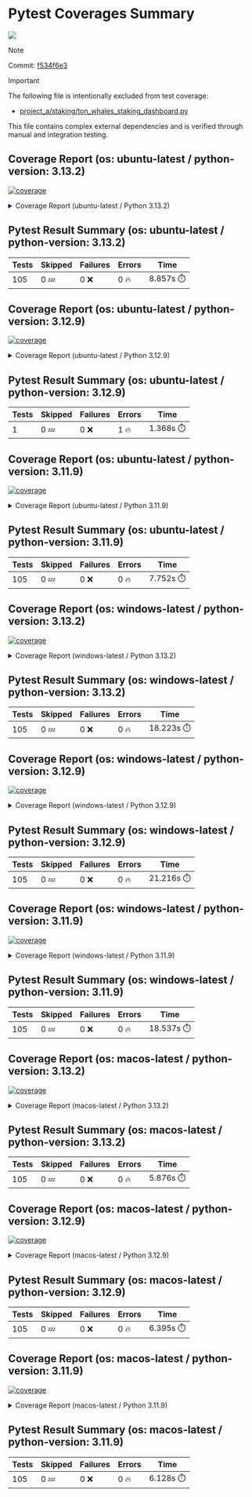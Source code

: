 # Pytest Coverages Summary
[![](https://github.com/7rikazhexde/python-project-sandbox/actions/workflows/test_multi_os.yml/badge.svg)](https://github.com/7rikazhexde/python-project-sandbox/actions/workflows/test_multi_os.yml)

> [!Note]
> 
> Commit: [f534f6e3](https://github.com/7rikazhexde/python-project-sandbox/tree/f534f6e3)

> [!Important]
> The following file is intentionally excluded from test coverage:
> - [project_a/staking/ton_whales_staking_dashboard.py](https://github.com/7rikazhexde/python-project-sandbox/blob/f534f6e3d80ffa424d0eb8d520f514eac9e2ecb3/project_a/staking/ton_whales_staking_dashboard.py)
> 
> This file contains complex external dependencies and is verified through manual and integration testing.
> 
## Coverage Report (os: ubuntu-latest / python-version: 3.13.2)
<a href="https://github.com/7rikazhexde/python-project-sandbox/blob/f534f6e3d80ffa424d0eb8d520f514eac9e2ecb3/README.md"><img alt="coverage" src="https://img.shields.io/badge/coverage-100%25-brightgreen.svg" /></a><details><summary>Coverage Report (ubuntu-latest / Python 3.13.2) </summary><table><tr><th>File</th><th>Stmts</th><th>Miss</th><th>Cover</th><th>Missing</th></tr><tbody><tr><td><a href="https://github.com/7rikazhexde/python-project-sandbox/blob/f534f6e3d80ffa424d0eb8d520f514eac9e2ecb3/project_a/__init__.py">\_\_init\_\_.py</a></td><td>0</td><td>0</td><td>100%</td><td>&nbsp;</td></tr><tr><td colspan="5"><b>account</b></td></tr><tr><td>&nbsp; &nbsp;<a href="https://github.com/7rikazhexde/python-project-sandbox/blob/f534f6e3d80ffa424d0eb8d520f514eac9e2ecb3/project_a/account/__init__.py">\_\_init\_\_.py</a></td><td>0</td><td>0</td><td>100%</td><td>&nbsp;</td></tr><tr><td>&nbsp; &nbsp;<a href="https://github.com/7rikazhexde/python-project-sandbox/blob/f534f6e3d80ffa424d0eb8d520f514eac9e2ecb3/project_a/account/get_latest_ton_amount_calculation.py">get_latest_ton_amount_calculation.py</a></td><td>71</td><td>0</td><td>100%</td><td>&nbsp;</td></tr><tr><td>&nbsp; &nbsp;<a href="https://github.com/7rikazhexde/python-project-sandbox/blob/f534f6e3d80ffa424d0eb8d520f514eac9e2ecb3/project_a/account/get_latest_ton_amount_calculation_async_aiohttp.py">get_latest_ton_amount_calculation_async_aiohttp.py</a></td><td>86</td><td>0</td><td>100%</td><td>&nbsp;</td></tr><tr><td>&nbsp; &nbsp;<a href="https://github.com/7rikazhexde/python-project-sandbox/blob/f534f6e3d80ffa424d0eb8d520f514eac9e2ecb3/project_a/account/get_latest_ton_amount_calculation_sync.py">get_latest_ton_amount_calculation_sync.py</a></td><td>87</td><td>0</td><td>100%</td><td>&nbsp;</td></tr><tr><td>&nbsp; &nbsp;<a href="https://github.com/7rikazhexde/python-project-sandbox/blob/f534f6e3d80ffa424d0eb8d520f514eac9e2ecb3/project_a/account/get_ton_txns_api.py">get_ton_txns_api.py</a></td><td>53</td><td>0</td><td>100%</td><td>&nbsp;</td></tr><tr><td colspan="5"><b>calculator</b></td></tr><tr><td>&nbsp; &nbsp;<a href="https://github.com/7rikazhexde/python-project-sandbox/blob/f534f6e3d80ffa424d0eb8d520f514eac9e2ecb3/project_a/calculator/__init__.py">\_\_init\_\_.py</a></td><td>0</td><td>0</td><td>100%</td><td>&nbsp;</td></tr><tr><td>&nbsp; &nbsp;<a href="https://github.com/7rikazhexde/python-project-sandbox/blob/f534f6e3d80ffa424d0eb8d520f514eac9e2ecb3/project_a/calculator/operations.py">operations.py</a></td><td>9</td><td>0</td><td>100%</td><td>&nbsp;</td></tr><tr><td colspan="5"><b>staking</b></td></tr><tr><td>&nbsp; &nbsp;<a href="https://github.com/7rikazhexde/python-project-sandbox/blob/f534f6e3d80ffa424d0eb8d520f514eac9e2ecb3/project_a/staking/__init__.py">\_\_init\_\_.py</a></td><td>0</td><td>0</td><td>100%</td><td>&nbsp;</td></tr><tr><td>&nbsp; &nbsp;<a href="https://github.com/7rikazhexde/python-project-sandbox/blob/f534f6e3d80ffa424d0eb8d520f514eac9e2ecb3/project_a/staking/create_ton_stkrwd_cryptact_custom.py">create_ton_stkrwd_cryptact_custom.py</a></td><td>44</td><td>0</td><td>100%</td><td>&nbsp;</td></tr><tr><td colspan="5"><b>utils</b></td></tr><tr><td>&nbsp; &nbsp;<a href="https://github.com/7rikazhexde/python-project-sandbox/blob/f534f6e3d80ffa424d0eb8d520f514eac9e2ecb3/project_a/utils/__init__.py">\_\_init\_\_.py</a></td><td>0</td><td>0</td><td>100%</td><td>&nbsp;</td></tr><tr><td>&nbsp; &nbsp;<a href="https://github.com/7rikazhexde/python-project-sandbox/blob/f534f6e3d80ffa424d0eb8d520f514eac9e2ecb3/project_a/utils/config_loader.py">config_loader.py</a></td><td>20</td><td>0</td><td>100%</td><td>&nbsp;</td></tr><tr><td>&nbsp; &nbsp;<a href="https://github.com/7rikazhexde/python-project-sandbox/blob/f534f6e3d80ffa424d0eb8d520f514eac9e2ecb3/project_a/utils/ton_address_conv.py">ton_address_conv.py</a></td><td>10</td><td>0</td><td>100%</td><td>&nbsp;</td></tr><tr><td><b>TOTAL</b></td><td><b>380</b></td><td><b>0</b></td><td><b>100%</b></td><td>&nbsp;</td></tr></tbody></table></details>

## Pytest Result Summary (os: ubuntu-latest / python-version: 3.13.2)
| Tests | Skipped | Failures | Errors | Time |
| ----- | ------- | -------- | -------- | ------------------ |
| 105 | 0 :zzz: | 0 :x: | 0 :fire: | 8.857s :stopwatch: |


## Coverage Report (os: ubuntu-latest / python-version: 3.12.9)
<a href="https://github.com/7rikazhexde/python-project-sandbox/blob/f534f6e3d80ffa424d0eb8d520f514eac9e2ecb3/README.md"><img alt="coverage" src="https://img.shields.io/badge/coverage-40%25-orange.svg" /></a><details><summary>Coverage Report (ubuntu-latest / Python 3.12.9) </summary><table><tr><th>File</th><th>Stmts</th><th>Miss</th><th>Cover</th><th>Missing</th></tr><tbody><tr><td><a href="https://github.com/7rikazhexde/python-project-sandbox/blob/f534f6e3d80ffa424d0eb8d520f514eac9e2ecb3/project_a/__init__.py">\_\_init\_\_.py</a></td><td>0</td><td>0</td><td>100%</td><td>&nbsp;</td></tr><tr><td colspan="5"><b>account</b></td></tr><tr><td>&nbsp; &nbsp;<a href="https://github.com/7rikazhexde/python-project-sandbox/blob/f534f6e3d80ffa424d0eb8d520f514eac9e2ecb3/project_a/account/__init__.py">\_\_init\_\_.py</a></td><td>0</td><td>0</td><td>100%</td><td>&nbsp;</td></tr><tr><td>&nbsp; &nbsp;<a href="https://github.com/7rikazhexde/python-project-sandbox/blob/f534f6e3d80ffa424d0eb8d520f514eac9e2ecb3/project_a/account/get_latest_ton_amount_calculation.py">get_latest_ton_amount_calculation.py</a></td><td>71</td><td>35</td><td>50%</td><td><a href="https://github.com/7rikazhexde/python-project-sandbox/blob/f534f6e3d80ffa424d0eb8d520f514eac9e2ecb3/project_a/account/get_latest_ton_amount_calculation.py#L28-L31">28&ndash;31</a>, <a href="https://github.com/7rikazhexde/python-project-sandbox/blob/f534f6e3d80ffa424d0eb8d520f514eac9e2ecb3/project_a/account/get_latest_ton_amount_calculation.py#L37-L38">37&ndash;38</a>, <a href="https://github.com/7rikazhexde/python-project-sandbox/blob/f534f6e3d80ffa424d0eb8d520f514eac9e2ecb3/project_a/account/get_latest_ton_amount_calculation.py#L41">41</a>, <a href="https://github.com/7rikazhexde/python-project-sandbox/blob/f534f6e3d80ffa424d0eb8d520f514eac9e2ecb3/project_a/account/get_latest_ton_amount_calculation.py#L54-L55">54&ndash;55</a>, <a href="https://github.com/7rikazhexde/python-project-sandbox/blob/f534f6e3d80ffa424d0eb8d520f514eac9e2ecb3/project_a/account/get_latest_ton_amount_calculation.py#L64">64</a>, <a href="https://github.com/7rikazhexde/python-project-sandbox/blob/f534f6e3d80ffa424d0eb8d520f514eac9e2ecb3/project_a/account/get_latest_ton_amount_calculation.py#L68">68</a>, <a href="https://github.com/7rikazhexde/python-project-sandbox/blob/f534f6e3d80ffa424d0eb8d520f514eac9e2ecb3/project_a/account/get_latest_ton_amount_calculation.py#L83-L85">83&ndash;85</a>, <a href="https://github.com/7rikazhexde/python-project-sandbox/blob/f534f6e3d80ffa424d0eb8d520f514eac9e2ecb3/project_a/account/get_latest_ton_amount_calculation.py#L88-L90">88&ndash;90</a>, <a href="https://github.com/7rikazhexde/python-project-sandbox/blob/f534f6e3d80ffa424d0eb8d520f514eac9e2ecb3/project_a/account/get_latest_ton_amount_calculation.py#L94-L96">94&ndash;96</a>, <a href="https://github.com/7rikazhexde/python-project-sandbox/blob/f534f6e3d80ffa424d0eb8d520f514eac9e2ecb3/project_a/account/get_latest_ton_amount_calculation.py#L102-L106">102&ndash;106</a>, <a href="https://github.com/7rikazhexde/python-project-sandbox/blob/f534f6e3d80ffa424d0eb8d520f514eac9e2ecb3/project_a/account/get_latest_ton_amount_calculation.py#L116">116</a>, <a href="https://github.com/7rikazhexde/python-project-sandbox/blob/f534f6e3d80ffa424d0eb8d520f514eac9e2ecb3/project_a/account/get_latest_ton_amount_calculation.py#L120-L123">120&ndash;123</a>, <a href="https://github.com/7rikazhexde/python-project-sandbox/blob/f534f6e3d80ffa424d0eb8d520f514eac9e2ecb3/project_a/account/get_latest_ton_amount_calculation.py#L132">132</a>, <a href="https://github.com/7rikazhexde/python-project-sandbox/blob/f534f6e3d80ffa424d0eb8d520f514eac9e2ecb3/project_a/account/get_latest_ton_amount_calculation.py#L136">136</a>, <a href="https://github.com/7rikazhexde/python-project-sandbox/blob/f534f6e3d80ffa424d0eb8d520f514eac9e2ecb3/project_a/account/get_latest_ton_amount_calculation.py#L139">139</a>, <a href="https://github.com/7rikazhexde/python-project-sandbox/blob/f534f6e3d80ffa424d0eb8d520f514eac9e2ecb3/project_a/account/get_latest_ton_amount_calculation.py#L145">145</a>, <a href="https://github.com/7rikazhexde/python-project-sandbox/blob/f534f6e3d80ffa424d0eb8d520f514eac9e2ecb3/project_a/account/get_latest_ton_amount_calculation.py#L148">148</a></td></tr><tr><td>&nbsp; &nbsp;<a href="https://github.com/7rikazhexde/python-project-sandbox/blob/f534f6e3d80ffa424d0eb8d520f514eac9e2ecb3/project_a/account/get_latest_ton_amount_calculation_async_aiohttp.py">get_latest_ton_amount_calculation_async_aiohttp.py</a></td><td>86</td><td>47</td><td>45%</td><td><a href="https://github.com/7rikazhexde/python-project-sandbox/blob/f534f6e3d80ffa424d0eb8d520f514eac9e2ecb3/project_a/account/get_latest_ton_amount_calculation_async_aiohttp.py#L38-L41">38&ndash;41</a>, <a href="https://github.com/7rikazhexde/python-project-sandbox/blob/f534f6e3d80ffa424d0eb8d520f514eac9e2ecb3/project_a/account/get_latest_ton_amount_calculation_async_aiohttp.py#L47-L48">47&ndash;48</a>, <a href="https://github.com/7rikazhexde/python-project-sandbox/blob/f534f6e3d80ffa424d0eb8d520f514eac9e2ecb3/project_a/account/get_latest_ton_amount_calculation_async_aiohttp.py#L51">51</a>, <a href="https://github.com/7rikazhexde/python-project-sandbox/blob/f534f6e3d80ffa424d0eb8d520f514eac9e2ecb3/project_a/account/get_latest_ton_amount_calculation_async_aiohttp.py#L64-L65">64&ndash;65</a>, <a href="https://github.com/7rikazhexde/python-project-sandbox/blob/f534f6e3d80ffa424d0eb8d520f514eac9e2ecb3/project_a/account/get_latest_ton_amount_calculation_async_aiohttp.py#L71-L76">71&ndash;76</a>, <a href="https://github.com/7rikazhexde/python-project-sandbox/blob/f534f6e3d80ffa424d0eb8d520f514eac9e2ecb3/project_a/account/get_latest_ton_amount_calculation_async_aiohttp.py#L85">85</a>, <a href="https://github.com/7rikazhexde/python-project-sandbox/blob/f534f6e3d80ffa424d0eb8d520f514eac9e2ecb3/project_a/account/get_latest_ton_amount_calculation_async_aiohttp.py#L89-L90">89&ndash;90</a>, <a href="https://github.com/7rikazhexde/python-project-sandbox/blob/f534f6e3d80ffa424d0eb8d520f514eac9e2ecb3/project_a/account/get_latest_ton_amount_calculation_async_aiohttp.py#L97">97</a>, <a href="https://github.com/7rikazhexde/python-project-sandbox/blob/f534f6e3d80ffa424d0eb8d520f514eac9e2ecb3/project_a/account/get_latest_ton_amount_calculation_async_aiohttp.py#L100">100</a>, <a href="https://github.com/7rikazhexde/python-project-sandbox/blob/f534f6e3d80ffa424d0eb8d520f514eac9e2ecb3/project_a/account/get_latest_ton_amount_calculation_async_aiohttp.py#L102-L103">102&ndash;103</a>, <a href="https://github.com/7rikazhexde/python-project-sandbox/blob/f534f6e3d80ffa424d0eb8d520f514eac9e2ecb3/project_a/account/get_latest_ton_amount_calculation_async_aiohttp.py#L105-L106">105&ndash;106</a>, <a href="https://github.com/7rikazhexde/python-project-sandbox/blob/f534f6e3d80ffa424d0eb8d520f514eac9e2ecb3/project_a/account/get_latest_ton_amount_calculation_async_aiohttp.py#L108">108</a>, <a href="https://github.com/7rikazhexde/python-project-sandbox/blob/f534f6e3d80ffa424d0eb8d520f514eac9e2ecb3/project_a/account/get_latest_ton_amount_calculation_async_aiohttp.py#L111">111</a>, <a href="https://github.com/7rikazhexde/python-project-sandbox/blob/f534f6e3d80ffa424d0eb8d520f514eac9e2ecb3/project_a/account/get_latest_ton_amount_calculation_async_aiohttp.py#L115">115</a>, <a href="https://github.com/7rikazhexde/python-project-sandbox/blob/f534f6e3d80ffa424d0eb8d520f514eac9e2ecb3/project_a/account/get_latest_ton_amount_calculation_async_aiohttp.py#L117-L118">117&ndash;118</a>, <a href="https://github.com/7rikazhexde/python-project-sandbox/blob/f534f6e3d80ffa424d0eb8d520f514eac9e2ecb3/project_a/account/get_latest_ton_amount_calculation_async_aiohttp.py#L121">121</a>, <a href="https://github.com/7rikazhexde/python-project-sandbox/blob/f534f6e3d80ffa424d0eb8d520f514eac9e2ecb3/project_a/account/get_latest_ton_amount_calculation_async_aiohttp.py#L127-L131">127&ndash;131</a>, <a href="https://github.com/7rikazhexde/python-project-sandbox/blob/f534f6e3d80ffa424d0eb8d520f514eac9e2ecb3/project_a/account/get_latest_ton_amount_calculation_async_aiohttp.py#L141">141</a>, <a href="https://github.com/7rikazhexde/python-project-sandbox/blob/f534f6e3d80ffa424d0eb8d520f514eac9e2ecb3/project_a/account/get_latest_ton_amount_calculation_async_aiohttp.py#L145-L148">145&ndash;148</a>, <a href="https://github.com/7rikazhexde/python-project-sandbox/blob/f534f6e3d80ffa424d0eb8d520f514eac9e2ecb3/project_a/account/get_latest_ton_amount_calculation_async_aiohttp.py#L157">157</a>, <a href="https://github.com/7rikazhexde/python-project-sandbox/blob/f534f6e3d80ffa424d0eb8d520f514eac9e2ecb3/project_a/account/get_latest_ton_amount_calculation_async_aiohttp.py#L163">163</a>, <a href="https://github.com/7rikazhexde/python-project-sandbox/blob/f534f6e3d80ffa424d0eb8d520f514eac9e2ecb3/project_a/account/get_latest_ton_amount_calculation_async_aiohttp.py#L166">166</a>, <a href="https://github.com/7rikazhexde/python-project-sandbox/blob/f534f6e3d80ffa424d0eb8d520f514eac9e2ecb3/project_a/account/get_latest_ton_amount_calculation_async_aiohttp.py#L172">172</a>, <a href="https://github.com/7rikazhexde/python-project-sandbox/blob/f534f6e3d80ffa424d0eb8d520f514eac9e2ecb3/project_a/account/get_latest_ton_amount_calculation_async_aiohttp.py#L175">175</a>, <a href="https://github.com/7rikazhexde/python-project-sandbox/blob/f534f6e3d80ffa424d0eb8d520f514eac9e2ecb3/project_a/account/get_latest_ton_amount_calculation_async_aiohttp.py#L181">181</a>, <a href="https://github.com/7rikazhexde/python-project-sandbox/blob/f534f6e3d80ffa424d0eb8d520f514eac9e2ecb3/project_a/account/get_latest_ton_amount_calculation_async_aiohttp.py#L187">187</a></td></tr><tr><td>&nbsp; &nbsp;<a href="https://github.com/7rikazhexde/python-project-sandbox/blob/f534f6e3d80ffa424d0eb8d520f514eac9e2ecb3/project_a/account/get_latest_ton_amount_calculation_sync.py">get_latest_ton_amount_calculation_sync.py</a></td><td>87</td><td>52</td><td>40%</td><td><a href="https://github.com/7rikazhexde/python-project-sandbox/blob/f534f6e3d80ffa424d0eb8d520f514eac9e2ecb3/project_a/account/get_latest_ton_amount_calculation_sync.py#L30-L33">30&ndash;33</a>, <a href="https://github.com/7rikazhexde/python-project-sandbox/blob/f534f6e3d80ffa424d0eb8d520f514eac9e2ecb3/project_a/account/get_latest_ton_amount_calculation_sync.py#L39-L40">39&ndash;40</a>, <a href="https://github.com/7rikazhexde/python-project-sandbox/blob/f534f6e3d80ffa424d0eb8d520f514eac9e2ecb3/project_a/account/get_latest_ton_amount_calculation_sync.py#L43">43</a>, <a href="https://github.com/7rikazhexde/python-project-sandbox/blob/f534f6e3d80ffa424d0eb8d520f514eac9e2ecb3/project_a/account/get_latest_ton_amount_calculation_sync.py#L56-L57">56&ndash;57</a>, <a href="https://github.com/7rikazhexde/python-project-sandbox/blob/f534f6e3d80ffa424d0eb8d520f514eac9e2ecb3/project_a/account/get_latest_ton_amount_calculation_sync.py#L64-L69">64&ndash;69</a>, <a href="https://github.com/7rikazhexde/python-project-sandbox/blob/f534f6e3d80ffa424d0eb8d520f514eac9e2ecb3/project_a/account/get_latest_ton_amount_calculation_sync.py#L73-L74">73&ndash;74</a>, <a href="https://github.com/7rikazhexde/python-project-sandbox/blob/f534f6e3d80ffa424d0eb8d520f514eac9e2ecb3/project_a/account/get_latest_ton_amount_calculation_sync.py#L78-L79">78&ndash;79</a>, <a href="https://github.com/7rikazhexde/python-project-sandbox/blob/f534f6e3d80ffa424d0eb8d520f514eac9e2ecb3/project_a/account/get_latest_ton_amount_calculation_sync.py#L85-L93">85&ndash;93</a>, <a href="https://github.com/7rikazhexde/python-project-sandbox/blob/f534f6e3d80ffa424d0eb8d520f514eac9e2ecb3/project_a/account/get_latest_ton_amount_calculation_sync.py#L97-L103">97&ndash;103</a>, <a href="https://github.com/7rikazhexde/python-project-sandbox/blob/f534f6e3d80ffa424d0eb8d520f514eac9e2ecb3/project_a/account/get_latest_ton_amount_calculation_sync.py#L113-L119">113&ndash;119</a>, <a href="https://github.com/7rikazhexde/python-project-sandbox/blob/f534f6e3d80ffa424d0eb8d520f514eac9e2ecb3/project_a/account/get_latest_ton_amount_calculation_sync.py#L128">128</a>, <a href="https://github.com/7rikazhexde/python-project-sandbox/blob/f534f6e3d80ffa424d0eb8d520f514eac9e2ecb3/project_a/account/get_latest_ton_amount_calculation_sync.py#L132-L136">132&ndash;136</a>, <a href="https://github.com/7rikazhexde/python-project-sandbox/blob/f534f6e3d80ffa424d0eb8d520f514eac9e2ecb3/project_a/account/get_latest_ton_amount_calculation_sync.py#L140-L143">140&ndash;143</a></td></tr><tr><td>&nbsp; &nbsp;<a href="https://github.com/7rikazhexde/python-project-sandbox/blob/f534f6e3d80ffa424d0eb8d520f514eac9e2ecb3/project_a/account/get_ton_txns_api.py">get_ton_txns_api.py</a></td><td>53</td><td>41</td><td>22%</td><td><a href="https://github.com/7rikazhexde/python-project-sandbox/blob/f534f6e3d80ffa424d0eb8d520f514eac9e2ecb3/project_a/account/get_ton_txns_api.py#L57-L59">57&ndash;59</a>, <a href="https://github.com/7rikazhexde/python-project-sandbox/blob/f534f6e3d80ffa424d0eb8d520f514eac9e2ecb3/project_a/account/get_ton_txns_api.py#L61-L65">61&ndash;65</a>, <a href="https://github.com/7rikazhexde/python-project-sandbox/blob/f534f6e3d80ffa424d0eb8d520f514eac9e2ecb3/project_a/account/get_ton_txns_api.py#L67-L69">67&ndash;69</a>, <a href="https://github.com/7rikazhexde/python-project-sandbox/blob/f534f6e3d80ffa424d0eb8d520f514eac9e2ecb3/project_a/account/get_ton_txns_api.py#L157-L158">157&ndash;158</a>, <a href="https://github.com/7rikazhexde/python-project-sandbox/blob/f534f6e3d80ffa424d0eb8d520f514eac9e2ecb3/project_a/account/get_ton_txns_api.py#L160-L161">160&ndash;161</a>, <a href="https://github.com/7rikazhexde/python-project-sandbox/blob/f534f6e3d80ffa424d0eb8d520f514eac9e2ecb3/project_a/account/get_ton_txns_api.py#L168-L171">168&ndash;171</a>, <a href="https://github.com/7rikazhexde/python-project-sandbox/blob/f534f6e3d80ffa424d0eb8d520f514eac9e2ecb3/project_a/account/get_ton_txns_api.py#L173-L176">173&ndash;176</a>, <a href="https://github.com/7rikazhexde/python-project-sandbox/blob/f534f6e3d80ffa424d0eb8d520f514eac9e2ecb3/project_a/account/get_ton_txns_api.py#L178-L180">178&ndash;180</a>, <a href="https://github.com/7rikazhexde/python-project-sandbox/blob/f534f6e3d80ffa424d0eb8d520f514eac9e2ecb3/project_a/account/get_ton_txns_api.py#L182-L183">182&ndash;183</a>, <a href="https://github.com/7rikazhexde/python-project-sandbox/blob/f534f6e3d80ffa424d0eb8d520f514eac9e2ecb3/project_a/account/get_ton_txns_api.py#L185-L186">185&ndash;186</a>, <a href="https://github.com/7rikazhexde/python-project-sandbox/blob/f534f6e3d80ffa424d0eb8d520f514eac9e2ecb3/project_a/account/get_ton_txns_api.py#L188">188</a>, <a href="https://github.com/7rikazhexde/python-project-sandbox/blob/f534f6e3d80ffa424d0eb8d520f514eac9e2ecb3/project_a/account/get_ton_txns_api.py#L190-L195">190&ndash;195</a>, <a href="https://github.com/7rikazhexde/python-project-sandbox/blob/f534f6e3d80ffa424d0eb8d520f514eac9e2ecb3/project_a/account/get_ton_txns_api.py#L197-L199">197&ndash;199</a>, <a href="https://github.com/7rikazhexde/python-project-sandbox/blob/f534f6e3d80ffa424d0eb8d520f514eac9e2ecb3/project_a/account/get_ton_txns_api.py#L201">201</a></td></tr><tr><td colspan="5"><b>calculator</b></td></tr><tr><td>&nbsp; &nbsp;<a href="https://github.com/7rikazhexde/python-project-sandbox/blob/f534f6e3d80ffa424d0eb8d520f514eac9e2ecb3/project_a/calculator/__init__.py">\_\_init\_\_.py</a></td><td>0</td><td>0</td><td>100%</td><td>&nbsp;</td></tr><tr><td>&nbsp; &nbsp;<a href="https://github.com/7rikazhexde/python-project-sandbox/blob/f534f6e3d80ffa424d0eb8d520f514eac9e2ecb3/project_a/calculator/operations.py">operations.py</a></td><td>9</td><td>4</td><td>55%</td><td><a href="https://github.com/7rikazhexde/python-project-sandbox/blob/f534f6e3d80ffa424d0eb8d520f514eac9e2ecb3/project_a/calculator/operations.py#L5">5</a>, <a href="https://github.com/7rikazhexde/python-project-sandbox/blob/f534f6e3d80ffa424d0eb8d520f514eac9e2ecb3/project_a/calculator/operations.py#L9">9</a>, <a href="https://github.com/7rikazhexde/python-project-sandbox/blob/f534f6e3d80ffa424d0eb8d520f514eac9e2ecb3/project_a/calculator/operations.py#L13">13</a>, <a href="https://github.com/7rikazhexde/python-project-sandbox/blob/f534f6e3d80ffa424d0eb8d520f514eac9e2ecb3/project_a/calculator/operations.py#L17">17</a></td></tr><tr><td colspan="5"><b>staking</b></td></tr><tr><td>&nbsp; &nbsp;<a href="https://github.com/7rikazhexde/python-project-sandbox/blob/f534f6e3d80ffa424d0eb8d520f514eac9e2ecb3/project_a/staking/__init__.py">\_\_init\_\_.py</a></td><td>0</td><td>0</td><td>100%</td><td>&nbsp;</td></tr><tr><td>&nbsp; &nbsp;<a href="https://github.com/7rikazhexde/python-project-sandbox/blob/f534f6e3d80ffa424d0eb8d520f514eac9e2ecb3/project_a/staking/create_ton_stkrwd_cryptact_custom.py">create_ton_stkrwd_cryptact_custom.py</a></td><td>44</td><td>44</td><td>0%</td><td><a href="https://github.com/7rikazhexde/python-project-sandbox/blob/f534f6e3d80ffa424d0eb8d520f514eac9e2ecb3/project_a/staking/create_ton_stkrwd_cryptact_custom.py#L1-L4">1&ndash;4</a>, <a href="https://github.com/7rikazhexde/python-project-sandbox/blob/f534f6e3d80ffa424d0eb8d520f514eac9e2ecb3/project_a/staking/create_ton_stkrwd_cryptact_custom.py#L6-L7">6&ndash;7</a>, <a href="https://github.com/7rikazhexde/python-project-sandbox/blob/f534f6e3d80ffa424d0eb8d520f514eac9e2ecb3/project_a/staking/create_ton_stkrwd_cryptact_custom.py#L9-L10">9&ndash;10</a>, <a href="https://github.com/7rikazhexde/python-project-sandbox/blob/f534f6e3d80ffa424d0eb8d520f514eac9e2ecb3/project_a/staking/create_ton_stkrwd_cryptact_custom.py#L15">15</a>, <a href="https://github.com/7rikazhexde/python-project-sandbox/blob/f534f6e3d80ffa424d0eb8d520f514eac9e2ecb3/project_a/staking/create_ton_stkrwd_cryptact_custom.py#L19">19</a>, <a href="https://github.com/7rikazhexde/python-project-sandbox/blob/f534f6e3d80ffa424d0eb8d520f514eac9e2ecb3/project_a/staking/create_ton_stkrwd_cryptact_custom.py#L25">25</a>, <a href="https://github.com/7rikazhexde/python-project-sandbox/blob/f534f6e3d80ffa424d0eb8d520f514eac9e2ecb3/project_a/staking/create_ton_stkrwd_cryptact_custom.py#L28-L30">28&ndash;30</a>, <a href="https://github.com/7rikazhexde/python-project-sandbox/blob/f534f6e3d80ffa424d0eb8d520f514eac9e2ecb3/project_a/staking/create_ton_stkrwd_cryptact_custom.py#L32-L33">32&ndash;33</a>, <a href="https://github.com/7rikazhexde/python-project-sandbox/blob/f534f6e3d80ffa424d0eb8d520f514eac9e2ecb3/project_a/staking/create_ton_stkrwd_cryptact_custom.py#L38">38</a>, <a href="https://github.com/7rikazhexde/python-project-sandbox/blob/f534f6e3d80ffa424d0eb8d520f514eac9e2ecb3/project_a/staking/create_ton_stkrwd_cryptact_custom.py#L43">43</a>, <a href="https://github.com/7rikazhexde/python-project-sandbox/blob/f534f6e3d80ffa424d0eb8d520f514eac9e2ecb3/project_a/staking/create_ton_stkrwd_cryptact_custom.py#L46">46</a>, <a href="https://github.com/7rikazhexde/python-project-sandbox/blob/f534f6e3d80ffa424d0eb8d520f514eac9e2ecb3/project_a/staking/create_ton_stkrwd_cryptact_custom.py#L49">49</a>, <a href="https://github.com/7rikazhexde/python-project-sandbox/blob/f534f6e3d80ffa424d0eb8d520f514eac9e2ecb3/project_a/staking/create_ton_stkrwd_cryptact_custom.py#L52">52</a>, <a href="https://github.com/7rikazhexde/python-project-sandbox/blob/f534f6e3d80ffa424d0eb8d520f514eac9e2ecb3/project_a/staking/create_ton_stkrwd_cryptact_custom.py#L54">54</a>, <a href="https://github.com/7rikazhexde/python-project-sandbox/blob/f534f6e3d80ffa424d0eb8d520f514eac9e2ecb3/project_a/staking/create_ton_stkrwd_cryptact_custom.py#L69">69</a>, <a href="https://github.com/7rikazhexde/python-project-sandbox/blob/f534f6e3d80ffa424d0eb8d520f514eac9e2ecb3/project_a/staking/create_ton_stkrwd_cryptact_custom.py#L72">72</a>, <a href="https://github.com/7rikazhexde/python-project-sandbox/blob/f534f6e3d80ffa424d0eb8d520f514eac9e2ecb3/project_a/staking/create_ton_stkrwd_cryptact_custom.py#L77">77</a>, <a href="https://github.com/7rikazhexde/python-project-sandbox/blob/f534f6e3d80ffa424d0eb8d520f514eac9e2ecb3/project_a/staking/create_ton_stkrwd_cryptact_custom.py#L83-L85">83&ndash;85</a>, <a href="https://github.com/7rikazhexde/python-project-sandbox/blob/f534f6e3d80ffa424d0eb8d520f514eac9e2ecb3/project_a/staking/create_ton_stkrwd_cryptact_custom.py#L87">87</a>, <a href="https://github.com/7rikazhexde/python-project-sandbox/blob/f534f6e3d80ffa424d0eb8d520f514eac9e2ecb3/project_a/staking/create_ton_stkrwd_cryptact_custom.py#L103-L105">103&ndash;105</a>, <a href="https://github.com/7rikazhexde/python-project-sandbox/blob/f534f6e3d80ffa424d0eb8d520f514eac9e2ecb3/project_a/staking/create_ton_stkrwd_cryptact_custom.py#L107-L108">107&ndash;108</a>, <a href="https://github.com/7rikazhexde/python-project-sandbox/blob/f534f6e3d80ffa424d0eb8d520f514eac9e2ecb3/project_a/staking/create_ton_stkrwd_cryptact_custom.py#L110-L111">110&ndash;111</a>, <a href="https://github.com/7rikazhexde/python-project-sandbox/blob/f534f6e3d80ffa424d0eb8d520f514eac9e2ecb3/project_a/staking/create_ton_stkrwd_cryptact_custom.py#L115">115</a>, <a href="https://github.com/7rikazhexde/python-project-sandbox/blob/f534f6e3d80ffa424d0eb8d520f514eac9e2ecb3/project_a/staking/create_ton_stkrwd_cryptact_custom.py#L117-L121">117&ndash;121</a>, <a href="https://github.com/7rikazhexde/python-project-sandbox/blob/f534f6e3d80ffa424d0eb8d520f514eac9e2ecb3/project_a/staking/create_ton_stkrwd_cryptact_custom.py#L123-L124">123&ndash;124</a></td></tr><tr><td colspan="5"><b>utils</b></td></tr><tr><td>&nbsp; &nbsp;<a href="https://github.com/7rikazhexde/python-project-sandbox/blob/f534f6e3d80ffa424d0eb8d520f514eac9e2ecb3/project_a/utils/__init__.py">\_\_init\_\_.py</a></td><td>0</td><td>0</td><td>100%</td><td>&nbsp;</td></tr><tr><td>&nbsp; &nbsp;<a href="https://github.com/7rikazhexde/python-project-sandbox/blob/f534f6e3d80ffa424d0eb8d520f514eac9e2ecb3/project_a/utils/config_loader.py">config_loader.py</a></td><td>20</td><td>4</td><td>80%</td><td><a href="https://github.com/7rikazhexde/python-project-sandbox/blob/f534f6e3d80ffa424d0eb8d520f514eac9e2ecb3/project_a/utils/config_loader.py#L14">14</a>, <a href="https://github.com/7rikazhexde/python-project-sandbox/blob/f534f6e3d80ffa424d0eb8d520f514eac9e2ecb3/project_a/utils/config_loader.py#L25-L27">25&ndash;27</a></td></tr><tr><td>&nbsp; &nbsp;<a href="https://github.com/7rikazhexde/python-project-sandbox/blob/f534f6e3d80ffa424d0eb8d520f514eac9e2ecb3/project_a/utils/ton_address_conv.py">ton_address_conv.py</a></td><td>10</td><td>1</td><td>90%</td><td><a href="https://github.com/7rikazhexde/python-project-sandbox/blob/f534f6e3d80ffa424d0eb8d520f514eac9e2ecb3/project_a/utils/ton_address_conv.py#L21">21</a></td></tr><tr><td><b>TOTAL</b></td><td><b>380</b></td><td><b>228</b></td><td><b>40%</b></td><td>&nbsp;</td></tr></tbody></table></details>

## Pytest Result Summary (os: ubuntu-latest / python-version: 3.12.9)
| Tests | Skipped | Failures | Errors | Time |
| ----- | ------- | -------- | -------- | ------------------ |
| 1 | 0 :zzz: | 0 :x: | 1 :fire: | 1.368s :stopwatch: |


## Coverage Report (os: ubuntu-latest / python-version: 3.11.9)
<a href="https://github.com/7rikazhexde/python-project-sandbox/blob/f534f6e3d80ffa424d0eb8d520f514eac9e2ecb3/README.md"><img alt="coverage" src="https://img.shields.io/badge/coverage-100%25-brightgreen.svg" /></a><details><summary>Coverage Report (ubuntu-latest / Python 3.11.9) </summary><table><tr><th>File</th><th>Stmts</th><th>Miss</th><th>Cover</th><th>Missing</th></tr><tbody><tr><td><a href="https://github.com/7rikazhexde/python-project-sandbox/blob/f534f6e3d80ffa424d0eb8d520f514eac9e2ecb3/project_a/__init__.py">\_\_init\_\_.py</a></td><td>0</td><td>0</td><td>100%</td><td>&nbsp;</td></tr><tr><td colspan="5"><b>account</b></td></tr><tr><td>&nbsp; &nbsp;<a href="https://github.com/7rikazhexde/python-project-sandbox/blob/f534f6e3d80ffa424d0eb8d520f514eac9e2ecb3/project_a/account/__init__.py">\_\_init\_\_.py</a></td><td>0</td><td>0</td><td>100%</td><td>&nbsp;</td></tr><tr><td>&nbsp; &nbsp;<a href="https://github.com/7rikazhexde/python-project-sandbox/blob/f534f6e3d80ffa424d0eb8d520f514eac9e2ecb3/project_a/account/get_latest_ton_amount_calculation.py">get_latest_ton_amount_calculation.py</a></td><td>71</td><td>0</td><td>100%</td><td>&nbsp;</td></tr><tr><td>&nbsp; &nbsp;<a href="https://github.com/7rikazhexde/python-project-sandbox/blob/f534f6e3d80ffa424d0eb8d520f514eac9e2ecb3/project_a/account/get_latest_ton_amount_calculation_async_aiohttp.py">get_latest_ton_amount_calculation_async_aiohttp.py</a></td><td>86</td><td>0</td><td>100%</td><td>&nbsp;</td></tr><tr><td>&nbsp; &nbsp;<a href="https://github.com/7rikazhexde/python-project-sandbox/blob/f534f6e3d80ffa424d0eb8d520f514eac9e2ecb3/project_a/account/get_latest_ton_amount_calculation_sync.py">get_latest_ton_amount_calculation_sync.py</a></td><td>87</td><td>0</td><td>100%</td><td>&nbsp;</td></tr><tr><td>&nbsp; &nbsp;<a href="https://github.com/7rikazhexde/python-project-sandbox/blob/f534f6e3d80ffa424d0eb8d520f514eac9e2ecb3/project_a/account/get_ton_txns_api.py">get_ton_txns_api.py</a></td><td>53</td><td>0</td><td>100%</td><td>&nbsp;</td></tr><tr><td colspan="5"><b>calculator</b></td></tr><tr><td>&nbsp; &nbsp;<a href="https://github.com/7rikazhexde/python-project-sandbox/blob/f534f6e3d80ffa424d0eb8d520f514eac9e2ecb3/project_a/calculator/__init__.py">\_\_init\_\_.py</a></td><td>0</td><td>0</td><td>100%</td><td>&nbsp;</td></tr><tr><td>&nbsp; &nbsp;<a href="https://github.com/7rikazhexde/python-project-sandbox/blob/f534f6e3d80ffa424d0eb8d520f514eac9e2ecb3/project_a/calculator/operations.py">operations.py</a></td><td>9</td><td>0</td><td>100%</td><td>&nbsp;</td></tr><tr><td colspan="5"><b>staking</b></td></tr><tr><td>&nbsp; &nbsp;<a href="https://github.com/7rikazhexde/python-project-sandbox/blob/f534f6e3d80ffa424d0eb8d520f514eac9e2ecb3/project_a/staking/__init__.py">\_\_init\_\_.py</a></td><td>0</td><td>0</td><td>100%</td><td>&nbsp;</td></tr><tr><td>&nbsp; &nbsp;<a href="https://github.com/7rikazhexde/python-project-sandbox/blob/f534f6e3d80ffa424d0eb8d520f514eac9e2ecb3/project_a/staking/create_ton_stkrwd_cryptact_custom.py">create_ton_stkrwd_cryptact_custom.py</a></td><td>44</td><td>0</td><td>100%</td><td>&nbsp;</td></tr><tr><td colspan="5"><b>utils</b></td></tr><tr><td>&nbsp; &nbsp;<a href="https://github.com/7rikazhexde/python-project-sandbox/blob/f534f6e3d80ffa424d0eb8d520f514eac9e2ecb3/project_a/utils/__init__.py">\_\_init\_\_.py</a></td><td>0</td><td>0</td><td>100%</td><td>&nbsp;</td></tr><tr><td>&nbsp; &nbsp;<a href="https://github.com/7rikazhexde/python-project-sandbox/blob/f534f6e3d80ffa424d0eb8d520f514eac9e2ecb3/project_a/utils/config_loader.py">config_loader.py</a></td><td>20</td><td>0</td><td>100%</td><td>&nbsp;</td></tr><tr><td>&nbsp; &nbsp;<a href="https://github.com/7rikazhexde/python-project-sandbox/blob/f534f6e3d80ffa424d0eb8d520f514eac9e2ecb3/project_a/utils/ton_address_conv.py">ton_address_conv.py</a></td><td>10</td><td>0</td><td>100%</td><td>&nbsp;</td></tr><tr><td><b>TOTAL</b></td><td><b>380</b></td><td><b>0</b></td><td><b>100%</b></td><td>&nbsp;</td></tr></tbody></table></details>

## Pytest Result Summary (os: ubuntu-latest / python-version: 3.11.9)
| Tests | Skipped | Failures | Errors | Time |
| ----- | ------- | -------- | -------- | ------------------ |
| 105 | 0 :zzz: | 0 :x: | 0 :fire: | 7.752s :stopwatch: |


## Coverage Report (os: windows-latest / python-version: 3.13.2)
<a href="https://github.com/7rikazhexde/python-project-sandbox/blob/f534f6e3d80ffa424d0eb8d520f514eac9e2ecb3/README.md"><img alt="coverage" src="https://img.shields.io/badge/coverage-100%25-brightgreen.svg" /></a><details><summary>Coverage Report (windows-latest / Python 3.13.2) </summary><table><tr><th>File</th><th>Stmts</th><th>Miss</th><th>Cover</th><th>Missing</th></tr><tbody><tr><td><a href="https://github.com/7rikazhexde/python-project-sandbox/blob/f534f6e3d80ffa424d0eb8d520f514eac9e2ecb3/project_a/__init__.py">\_\_init\_\_.py</a></td><td>0</td><td>0</td><td>100%</td><td>&nbsp;</td></tr><tr><td colspan="5"><b>account</b></td></tr><tr><td>&nbsp; &nbsp;<a href="https://github.com/7rikazhexde/python-project-sandbox/blob/f534f6e3d80ffa424d0eb8d520f514eac9e2ecb3/project_a/account/__init__.py">\_\_init\_\_.py</a></td><td>0</td><td>0</td><td>100%</td><td>&nbsp;</td></tr><tr><td>&nbsp; &nbsp;<a href="https://github.com/7rikazhexde/python-project-sandbox/blob/f534f6e3d80ffa424d0eb8d520f514eac9e2ecb3/project_a/account/get_latest_ton_amount_calculation.py">get_latest_ton_amount_calculation.py</a></td><td>71</td><td>0</td><td>100%</td><td>&nbsp;</td></tr><tr><td>&nbsp; &nbsp;<a href="https://github.com/7rikazhexde/python-project-sandbox/blob/f534f6e3d80ffa424d0eb8d520f514eac9e2ecb3/project_a/account/get_latest_ton_amount_calculation_async_aiohttp.py">get_latest_ton_amount_calculation_async_aiohttp.py</a></td><td>86</td><td>0</td><td>100%</td><td>&nbsp;</td></tr><tr><td>&nbsp; &nbsp;<a href="https://github.com/7rikazhexde/python-project-sandbox/blob/f534f6e3d80ffa424d0eb8d520f514eac9e2ecb3/project_a/account/get_latest_ton_amount_calculation_sync.py">get_latest_ton_amount_calculation_sync.py</a></td><td>87</td><td>0</td><td>100%</td><td>&nbsp;</td></tr><tr><td>&nbsp; &nbsp;<a href="https://github.com/7rikazhexde/python-project-sandbox/blob/f534f6e3d80ffa424d0eb8d520f514eac9e2ecb3/project_a/account/get_ton_txns_api.py">get_ton_txns_api.py</a></td><td>53</td><td>0</td><td>100%</td><td>&nbsp;</td></tr><tr><td colspan="5"><b>calculator</b></td></tr><tr><td>&nbsp; &nbsp;<a href="https://github.com/7rikazhexde/python-project-sandbox/blob/f534f6e3d80ffa424d0eb8d520f514eac9e2ecb3/project_a/calculator/__init__.py">\_\_init\_\_.py</a></td><td>0</td><td>0</td><td>100%</td><td>&nbsp;</td></tr><tr><td>&nbsp; &nbsp;<a href="https://github.com/7rikazhexde/python-project-sandbox/blob/f534f6e3d80ffa424d0eb8d520f514eac9e2ecb3/project_a/calculator/operations.py">operations.py</a></td><td>9</td><td>0</td><td>100%</td><td>&nbsp;</td></tr><tr><td colspan="5"><b>staking</b></td></tr><tr><td>&nbsp; &nbsp;<a href="https://github.com/7rikazhexde/python-project-sandbox/blob/f534f6e3d80ffa424d0eb8d520f514eac9e2ecb3/project_a/staking/__init__.py">\_\_init\_\_.py</a></td><td>0</td><td>0</td><td>100%</td><td>&nbsp;</td></tr><tr><td>&nbsp; &nbsp;<a href="https://github.com/7rikazhexde/python-project-sandbox/blob/f534f6e3d80ffa424d0eb8d520f514eac9e2ecb3/project_a/staking/create_ton_stkrwd_cryptact_custom.py">create_ton_stkrwd_cryptact_custom.py</a></td><td>44</td><td>0</td><td>100%</td><td>&nbsp;</td></tr><tr><td colspan="5"><b>utils</b></td></tr><tr><td>&nbsp; &nbsp;<a href="https://github.com/7rikazhexde/python-project-sandbox/blob/f534f6e3d80ffa424d0eb8d520f514eac9e2ecb3/project_a/utils/__init__.py">\_\_init\_\_.py</a></td><td>0</td><td>0</td><td>100%</td><td>&nbsp;</td></tr><tr><td>&nbsp; &nbsp;<a href="https://github.com/7rikazhexde/python-project-sandbox/blob/f534f6e3d80ffa424d0eb8d520f514eac9e2ecb3/project_a/utils/config_loader.py">config_loader.py</a></td><td>20</td><td>0</td><td>100%</td><td>&nbsp;</td></tr><tr><td>&nbsp; &nbsp;<a href="https://github.com/7rikazhexde/python-project-sandbox/blob/f534f6e3d80ffa424d0eb8d520f514eac9e2ecb3/project_a/utils/ton_address_conv.py">ton_address_conv.py</a></td><td>10</td><td>0</td><td>100%</td><td>&nbsp;</td></tr><tr><td><b>TOTAL</b></td><td><b>380</b></td><td><b>0</b></td><td><b>100%</b></td><td>&nbsp;</td></tr></tbody></table></details>

## Pytest Result Summary (os: windows-latest / python-version: 3.13.2)
| Tests | Skipped | Failures | Errors | Time |
| ----- | ------- | -------- | -------- | ------------------ |
| 105 | 0 :zzz: | 0 :x: | 0 :fire: | 18.223s :stopwatch: |


## Coverage Report (os: windows-latest / python-version: 3.12.9)
<a href="https://github.com/7rikazhexde/python-project-sandbox/blob/f534f6e3d80ffa424d0eb8d520f514eac9e2ecb3/README.md"><img alt="coverage" src="https://img.shields.io/badge/coverage-100%25-brightgreen.svg" /></a><details><summary>Coverage Report (windows-latest / Python 3.12.9) </summary><table><tr><th>File</th><th>Stmts</th><th>Miss</th><th>Cover</th><th>Missing</th></tr><tbody><tr><td><a href="https://github.com/7rikazhexde/python-project-sandbox/blob/f534f6e3d80ffa424d0eb8d520f514eac9e2ecb3/project_a/__init__.py">\_\_init\_\_.py</a></td><td>0</td><td>0</td><td>100%</td><td>&nbsp;</td></tr><tr><td colspan="5"><b>account</b></td></tr><tr><td>&nbsp; &nbsp;<a href="https://github.com/7rikazhexde/python-project-sandbox/blob/f534f6e3d80ffa424d0eb8d520f514eac9e2ecb3/project_a/account/__init__.py">\_\_init\_\_.py</a></td><td>0</td><td>0</td><td>100%</td><td>&nbsp;</td></tr><tr><td>&nbsp; &nbsp;<a href="https://github.com/7rikazhexde/python-project-sandbox/blob/f534f6e3d80ffa424d0eb8d520f514eac9e2ecb3/project_a/account/get_latest_ton_amount_calculation.py">get_latest_ton_amount_calculation.py</a></td><td>71</td><td>0</td><td>100%</td><td>&nbsp;</td></tr><tr><td>&nbsp; &nbsp;<a href="https://github.com/7rikazhexde/python-project-sandbox/blob/f534f6e3d80ffa424d0eb8d520f514eac9e2ecb3/project_a/account/get_latest_ton_amount_calculation_async_aiohttp.py">get_latest_ton_amount_calculation_async_aiohttp.py</a></td><td>86</td><td>0</td><td>100%</td><td>&nbsp;</td></tr><tr><td>&nbsp; &nbsp;<a href="https://github.com/7rikazhexde/python-project-sandbox/blob/f534f6e3d80ffa424d0eb8d520f514eac9e2ecb3/project_a/account/get_latest_ton_amount_calculation_sync.py">get_latest_ton_amount_calculation_sync.py</a></td><td>87</td><td>0</td><td>100%</td><td>&nbsp;</td></tr><tr><td>&nbsp; &nbsp;<a href="https://github.com/7rikazhexde/python-project-sandbox/blob/f534f6e3d80ffa424d0eb8d520f514eac9e2ecb3/project_a/account/get_ton_txns_api.py">get_ton_txns_api.py</a></td><td>53</td><td>0</td><td>100%</td><td>&nbsp;</td></tr><tr><td colspan="5"><b>calculator</b></td></tr><tr><td>&nbsp; &nbsp;<a href="https://github.com/7rikazhexde/python-project-sandbox/blob/f534f6e3d80ffa424d0eb8d520f514eac9e2ecb3/project_a/calculator/__init__.py">\_\_init\_\_.py</a></td><td>0</td><td>0</td><td>100%</td><td>&nbsp;</td></tr><tr><td>&nbsp; &nbsp;<a href="https://github.com/7rikazhexde/python-project-sandbox/blob/f534f6e3d80ffa424d0eb8d520f514eac9e2ecb3/project_a/calculator/operations.py">operations.py</a></td><td>9</td><td>0</td><td>100%</td><td>&nbsp;</td></tr><tr><td colspan="5"><b>staking</b></td></tr><tr><td>&nbsp; &nbsp;<a href="https://github.com/7rikazhexde/python-project-sandbox/blob/f534f6e3d80ffa424d0eb8d520f514eac9e2ecb3/project_a/staking/__init__.py">\_\_init\_\_.py</a></td><td>0</td><td>0</td><td>100%</td><td>&nbsp;</td></tr><tr><td>&nbsp; &nbsp;<a href="https://github.com/7rikazhexde/python-project-sandbox/blob/f534f6e3d80ffa424d0eb8d520f514eac9e2ecb3/project_a/staking/create_ton_stkrwd_cryptact_custom.py">create_ton_stkrwd_cryptact_custom.py</a></td><td>44</td><td>0</td><td>100%</td><td>&nbsp;</td></tr><tr><td colspan="5"><b>utils</b></td></tr><tr><td>&nbsp; &nbsp;<a href="https://github.com/7rikazhexde/python-project-sandbox/blob/f534f6e3d80ffa424d0eb8d520f514eac9e2ecb3/project_a/utils/__init__.py">\_\_init\_\_.py</a></td><td>0</td><td>0</td><td>100%</td><td>&nbsp;</td></tr><tr><td>&nbsp; &nbsp;<a href="https://github.com/7rikazhexde/python-project-sandbox/blob/f534f6e3d80ffa424d0eb8d520f514eac9e2ecb3/project_a/utils/config_loader.py">config_loader.py</a></td><td>20</td><td>0</td><td>100%</td><td>&nbsp;</td></tr><tr><td>&nbsp; &nbsp;<a href="https://github.com/7rikazhexde/python-project-sandbox/blob/f534f6e3d80ffa424d0eb8d520f514eac9e2ecb3/project_a/utils/ton_address_conv.py">ton_address_conv.py</a></td><td>10</td><td>0</td><td>100%</td><td>&nbsp;</td></tr><tr><td><b>TOTAL</b></td><td><b>380</b></td><td><b>0</b></td><td><b>100%</b></td><td>&nbsp;</td></tr></tbody></table></details>

## Pytest Result Summary (os: windows-latest / python-version: 3.12.9)
| Tests | Skipped | Failures | Errors | Time |
| ----- | ------- | -------- | -------- | ------------------ |
| 105 | 0 :zzz: | 0 :x: | 0 :fire: | 21.216s :stopwatch: |


## Coverage Report (os: windows-latest / python-version: 3.11.9)
<a href="https://github.com/7rikazhexde/python-project-sandbox/blob/f534f6e3d80ffa424d0eb8d520f514eac9e2ecb3/README.md"><img alt="coverage" src="https://img.shields.io/badge/coverage-100%25-brightgreen.svg" /></a><details><summary>Coverage Report (windows-latest / Python 3.11.9) </summary><table><tr><th>File</th><th>Stmts</th><th>Miss</th><th>Cover</th><th>Missing</th></tr><tbody><tr><td><a href="https://github.com/7rikazhexde/python-project-sandbox/blob/f534f6e3d80ffa424d0eb8d520f514eac9e2ecb3/project_a/__init__.py">\_\_init\_\_.py</a></td><td>0</td><td>0</td><td>100%</td><td>&nbsp;</td></tr><tr><td colspan="5"><b>account</b></td></tr><tr><td>&nbsp; &nbsp;<a href="https://github.com/7rikazhexde/python-project-sandbox/blob/f534f6e3d80ffa424d0eb8d520f514eac9e2ecb3/project_a/account/__init__.py">\_\_init\_\_.py</a></td><td>0</td><td>0</td><td>100%</td><td>&nbsp;</td></tr><tr><td>&nbsp; &nbsp;<a href="https://github.com/7rikazhexde/python-project-sandbox/blob/f534f6e3d80ffa424d0eb8d520f514eac9e2ecb3/project_a/account/get_latest_ton_amount_calculation.py">get_latest_ton_amount_calculation.py</a></td><td>71</td><td>0</td><td>100%</td><td>&nbsp;</td></tr><tr><td>&nbsp; &nbsp;<a href="https://github.com/7rikazhexde/python-project-sandbox/blob/f534f6e3d80ffa424d0eb8d520f514eac9e2ecb3/project_a/account/get_latest_ton_amount_calculation_async_aiohttp.py">get_latest_ton_amount_calculation_async_aiohttp.py</a></td><td>86</td><td>0</td><td>100%</td><td>&nbsp;</td></tr><tr><td>&nbsp; &nbsp;<a href="https://github.com/7rikazhexde/python-project-sandbox/blob/f534f6e3d80ffa424d0eb8d520f514eac9e2ecb3/project_a/account/get_latest_ton_amount_calculation_sync.py">get_latest_ton_amount_calculation_sync.py</a></td><td>87</td><td>0</td><td>100%</td><td>&nbsp;</td></tr><tr><td>&nbsp; &nbsp;<a href="https://github.com/7rikazhexde/python-project-sandbox/blob/f534f6e3d80ffa424d0eb8d520f514eac9e2ecb3/project_a/account/get_ton_txns_api.py">get_ton_txns_api.py</a></td><td>53</td><td>0</td><td>100%</td><td>&nbsp;</td></tr><tr><td colspan="5"><b>calculator</b></td></tr><tr><td>&nbsp; &nbsp;<a href="https://github.com/7rikazhexde/python-project-sandbox/blob/f534f6e3d80ffa424d0eb8d520f514eac9e2ecb3/project_a/calculator/__init__.py">\_\_init\_\_.py</a></td><td>0</td><td>0</td><td>100%</td><td>&nbsp;</td></tr><tr><td>&nbsp; &nbsp;<a href="https://github.com/7rikazhexde/python-project-sandbox/blob/f534f6e3d80ffa424d0eb8d520f514eac9e2ecb3/project_a/calculator/operations.py">operations.py</a></td><td>9</td><td>0</td><td>100%</td><td>&nbsp;</td></tr><tr><td colspan="5"><b>staking</b></td></tr><tr><td>&nbsp; &nbsp;<a href="https://github.com/7rikazhexde/python-project-sandbox/blob/f534f6e3d80ffa424d0eb8d520f514eac9e2ecb3/project_a/staking/__init__.py">\_\_init\_\_.py</a></td><td>0</td><td>0</td><td>100%</td><td>&nbsp;</td></tr><tr><td>&nbsp; &nbsp;<a href="https://github.com/7rikazhexde/python-project-sandbox/blob/f534f6e3d80ffa424d0eb8d520f514eac9e2ecb3/project_a/staking/create_ton_stkrwd_cryptact_custom.py">create_ton_stkrwd_cryptact_custom.py</a></td><td>44</td><td>0</td><td>100%</td><td>&nbsp;</td></tr><tr><td colspan="5"><b>utils</b></td></tr><tr><td>&nbsp; &nbsp;<a href="https://github.com/7rikazhexde/python-project-sandbox/blob/f534f6e3d80ffa424d0eb8d520f514eac9e2ecb3/project_a/utils/__init__.py">\_\_init\_\_.py</a></td><td>0</td><td>0</td><td>100%</td><td>&nbsp;</td></tr><tr><td>&nbsp; &nbsp;<a href="https://github.com/7rikazhexde/python-project-sandbox/blob/f534f6e3d80ffa424d0eb8d520f514eac9e2ecb3/project_a/utils/config_loader.py">config_loader.py</a></td><td>20</td><td>0</td><td>100%</td><td>&nbsp;</td></tr><tr><td>&nbsp; &nbsp;<a href="https://github.com/7rikazhexde/python-project-sandbox/blob/f534f6e3d80ffa424d0eb8d520f514eac9e2ecb3/project_a/utils/ton_address_conv.py">ton_address_conv.py</a></td><td>10</td><td>0</td><td>100%</td><td>&nbsp;</td></tr><tr><td><b>TOTAL</b></td><td><b>380</b></td><td><b>0</b></td><td><b>100%</b></td><td>&nbsp;</td></tr></tbody></table></details>

## Pytest Result Summary (os: windows-latest / python-version: 3.11.9)
| Tests | Skipped | Failures | Errors | Time |
| ----- | ------- | -------- | -------- | ------------------ |
| 105 | 0 :zzz: | 0 :x: | 0 :fire: | 18.537s :stopwatch: |


## Coverage Report (os: macos-latest / python-version: 3.13.2)
<a href="https://github.com/7rikazhexde/python-project-sandbox/blob/f534f6e3d80ffa424d0eb8d520f514eac9e2ecb3/README.md"><img alt="coverage" src="https://img.shields.io/badge/coverage-100%25-brightgreen.svg" /></a><details><summary>Coverage Report (macos-latest / Python 3.13.2) </summary><table><tr><th>File</th><th>Stmts</th><th>Miss</th><th>Cover</th><th>Missing</th></tr><tbody><tr><td><a href="https://github.com/7rikazhexde/python-project-sandbox/blob/f534f6e3d80ffa424d0eb8d520f514eac9e2ecb3/project_a/__init__.py">\_\_init\_\_.py</a></td><td>0</td><td>0</td><td>100%</td><td>&nbsp;</td></tr><tr><td colspan="5"><b>account</b></td></tr><tr><td>&nbsp; &nbsp;<a href="https://github.com/7rikazhexde/python-project-sandbox/blob/f534f6e3d80ffa424d0eb8d520f514eac9e2ecb3/project_a/account/__init__.py">\_\_init\_\_.py</a></td><td>0</td><td>0</td><td>100%</td><td>&nbsp;</td></tr><tr><td>&nbsp; &nbsp;<a href="https://github.com/7rikazhexde/python-project-sandbox/blob/f534f6e3d80ffa424d0eb8d520f514eac9e2ecb3/project_a/account/get_latest_ton_amount_calculation.py">get_latest_ton_amount_calculation.py</a></td><td>71</td><td>0</td><td>100%</td><td>&nbsp;</td></tr><tr><td>&nbsp; &nbsp;<a href="https://github.com/7rikazhexde/python-project-sandbox/blob/f534f6e3d80ffa424d0eb8d520f514eac9e2ecb3/project_a/account/get_latest_ton_amount_calculation_async_aiohttp.py">get_latest_ton_amount_calculation_async_aiohttp.py</a></td><td>86</td><td>0</td><td>100%</td><td>&nbsp;</td></tr><tr><td>&nbsp; &nbsp;<a href="https://github.com/7rikazhexde/python-project-sandbox/blob/f534f6e3d80ffa424d0eb8d520f514eac9e2ecb3/project_a/account/get_latest_ton_amount_calculation_sync.py">get_latest_ton_amount_calculation_sync.py</a></td><td>87</td><td>0</td><td>100%</td><td>&nbsp;</td></tr><tr><td>&nbsp; &nbsp;<a href="https://github.com/7rikazhexde/python-project-sandbox/blob/f534f6e3d80ffa424d0eb8d520f514eac9e2ecb3/project_a/account/get_ton_txns_api.py">get_ton_txns_api.py</a></td><td>53</td><td>0</td><td>100%</td><td>&nbsp;</td></tr><tr><td colspan="5"><b>calculator</b></td></tr><tr><td>&nbsp; &nbsp;<a href="https://github.com/7rikazhexde/python-project-sandbox/blob/f534f6e3d80ffa424d0eb8d520f514eac9e2ecb3/project_a/calculator/__init__.py">\_\_init\_\_.py</a></td><td>0</td><td>0</td><td>100%</td><td>&nbsp;</td></tr><tr><td>&nbsp; &nbsp;<a href="https://github.com/7rikazhexde/python-project-sandbox/blob/f534f6e3d80ffa424d0eb8d520f514eac9e2ecb3/project_a/calculator/operations.py">operations.py</a></td><td>9</td><td>0</td><td>100%</td><td>&nbsp;</td></tr><tr><td colspan="5"><b>staking</b></td></tr><tr><td>&nbsp; &nbsp;<a href="https://github.com/7rikazhexde/python-project-sandbox/blob/f534f6e3d80ffa424d0eb8d520f514eac9e2ecb3/project_a/staking/__init__.py">\_\_init\_\_.py</a></td><td>0</td><td>0</td><td>100%</td><td>&nbsp;</td></tr><tr><td>&nbsp; &nbsp;<a href="https://github.com/7rikazhexde/python-project-sandbox/blob/f534f6e3d80ffa424d0eb8d520f514eac9e2ecb3/project_a/staking/create_ton_stkrwd_cryptact_custom.py">create_ton_stkrwd_cryptact_custom.py</a></td><td>44</td><td>0</td><td>100%</td><td>&nbsp;</td></tr><tr><td colspan="5"><b>utils</b></td></tr><tr><td>&nbsp; &nbsp;<a href="https://github.com/7rikazhexde/python-project-sandbox/blob/f534f6e3d80ffa424d0eb8d520f514eac9e2ecb3/project_a/utils/__init__.py">\_\_init\_\_.py</a></td><td>0</td><td>0</td><td>100%</td><td>&nbsp;</td></tr><tr><td>&nbsp; &nbsp;<a href="https://github.com/7rikazhexde/python-project-sandbox/blob/f534f6e3d80ffa424d0eb8d520f514eac9e2ecb3/project_a/utils/config_loader.py">config_loader.py</a></td><td>20</td><td>0</td><td>100%</td><td>&nbsp;</td></tr><tr><td>&nbsp; &nbsp;<a href="https://github.com/7rikazhexde/python-project-sandbox/blob/f534f6e3d80ffa424d0eb8d520f514eac9e2ecb3/project_a/utils/ton_address_conv.py">ton_address_conv.py</a></td><td>10</td><td>0</td><td>100%</td><td>&nbsp;</td></tr><tr><td><b>TOTAL</b></td><td><b>380</b></td><td><b>0</b></td><td><b>100%</b></td><td>&nbsp;</td></tr></tbody></table></details>

## Pytest Result Summary (os: macos-latest / python-version: 3.13.2)
| Tests | Skipped | Failures | Errors | Time |
| ----- | ------- | -------- | -------- | ------------------ |
| 105 | 0 :zzz: | 0 :x: | 0 :fire: | 5.876s :stopwatch: |


## Coverage Report (os: macos-latest / python-version: 3.12.9)
<a href="https://github.com/7rikazhexde/python-project-sandbox/blob/f534f6e3d80ffa424d0eb8d520f514eac9e2ecb3/README.md"><img alt="coverage" src="https://img.shields.io/badge/coverage-100%25-brightgreen.svg" /></a><details><summary>Coverage Report (macos-latest / Python 3.12.9) </summary><table><tr><th>File</th><th>Stmts</th><th>Miss</th><th>Cover</th><th>Missing</th></tr><tbody><tr><td><a href="https://github.com/7rikazhexde/python-project-sandbox/blob/f534f6e3d80ffa424d0eb8d520f514eac9e2ecb3/project_a/__init__.py">\_\_init\_\_.py</a></td><td>0</td><td>0</td><td>100%</td><td>&nbsp;</td></tr><tr><td colspan="5"><b>account</b></td></tr><tr><td>&nbsp; &nbsp;<a href="https://github.com/7rikazhexde/python-project-sandbox/blob/f534f6e3d80ffa424d0eb8d520f514eac9e2ecb3/project_a/account/__init__.py">\_\_init\_\_.py</a></td><td>0</td><td>0</td><td>100%</td><td>&nbsp;</td></tr><tr><td>&nbsp; &nbsp;<a href="https://github.com/7rikazhexde/python-project-sandbox/blob/f534f6e3d80ffa424d0eb8d520f514eac9e2ecb3/project_a/account/get_latest_ton_amount_calculation.py">get_latest_ton_amount_calculation.py</a></td><td>71</td><td>0</td><td>100%</td><td>&nbsp;</td></tr><tr><td>&nbsp; &nbsp;<a href="https://github.com/7rikazhexde/python-project-sandbox/blob/f534f6e3d80ffa424d0eb8d520f514eac9e2ecb3/project_a/account/get_latest_ton_amount_calculation_async_aiohttp.py">get_latest_ton_amount_calculation_async_aiohttp.py</a></td><td>86</td><td>0</td><td>100%</td><td>&nbsp;</td></tr><tr><td>&nbsp; &nbsp;<a href="https://github.com/7rikazhexde/python-project-sandbox/blob/f534f6e3d80ffa424d0eb8d520f514eac9e2ecb3/project_a/account/get_latest_ton_amount_calculation_sync.py">get_latest_ton_amount_calculation_sync.py</a></td><td>87</td><td>0</td><td>100%</td><td>&nbsp;</td></tr><tr><td>&nbsp; &nbsp;<a href="https://github.com/7rikazhexde/python-project-sandbox/blob/f534f6e3d80ffa424d0eb8d520f514eac9e2ecb3/project_a/account/get_ton_txns_api.py">get_ton_txns_api.py</a></td><td>53</td><td>0</td><td>100%</td><td>&nbsp;</td></tr><tr><td colspan="5"><b>calculator</b></td></tr><tr><td>&nbsp; &nbsp;<a href="https://github.com/7rikazhexde/python-project-sandbox/blob/f534f6e3d80ffa424d0eb8d520f514eac9e2ecb3/project_a/calculator/__init__.py">\_\_init\_\_.py</a></td><td>0</td><td>0</td><td>100%</td><td>&nbsp;</td></tr><tr><td>&nbsp; &nbsp;<a href="https://github.com/7rikazhexde/python-project-sandbox/blob/f534f6e3d80ffa424d0eb8d520f514eac9e2ecb3/project_a/calculator/operations.py">operations.py</a></td><td>9</td><td>0</td><td>100%</td><td>&nbsp;</td></tr><tr><td colspan="5"><b>staking</b></td></tr><tr><td>&nbsp; &nbsp;<a href="https://github.com/7rikazhexde/python-project-sandbox/blob/f534f6e3d80ffa424d0eb8d520f514eac9e2ecb3/project_a/staking/__init__.py">\_\_init\_\_.py</a></td><td>0</td><td>0</td><td>100%</td><td>&nbsp;</td></tr><tr><td>&nbsp; &nbsp;<a href="https://github.com/7rikazhexde/python-project-sandbox/blob/f534f6e3d80ffa424d0eb8d520f514eac9e2ecb3/project_a/staking/create_ton_stkrwd_cryptact_custom.py">create_ton_stkrwd_cryptact_custom.py</a></td><td>44</td><td>0</td><td>100%</td><td>&nbsp;</td></tr><tr><td colspan="5"><b>utils</b></td></tr><tr><td>&nbsp; &nbsp;<a href="https://github.com/7rikazhexde/python-project-sandbox/blob/f534f6e3d80ffa424d0eb8d520f514eac9e2ecb3/project_a/utils/__init__.py">\_\_init\_\_.py</a></td><td>0</td><td>0</td><td>100%</td><td>&nbsp;</td></tr><tr><td>&nbsp; &nbsp;<a href="https://github.com/7rikazhexde/python-project-sandbox/blob/f534f6e3d80ffa424d0eb8d520f514eac9e2ecb3/project_a/utils/config_loader.py">config_loader.py</a></td><td>20</td><td>0</td><td>100%</td><td>&nbsp;</td></tr><tr><td>&nbsp; &nbsp;<a href="https://github.com/7rikazhexde/python-project-sandbox/blob/f534f6e3d80ffa424d0eb8d520f514eac9e2ecb3/project_a/utils/ton_address_conv.py">ton_address_conv.py</a></td><td>10</td><td>0</td><td>100%</td><td>&nbsp;</td></tr><tr><td><b>TOTAL</b></td><td><b>380</b></td><td><b>0</b></td><td><b>100%</b></td><td>&nbsp;</td></tr></tbody></table></details>

## Pytest Result Summary (os: macos-latest / python-version: 3.12.9)
| Tests | Skipped | Failures | Errors | Time |
| ----- | ------- | -------- | -------- | ------------------ |
| 105 | 0 :zzz: | 0 :x: | 0 :fire: | 6.395s :stopwatch: |


## Coverage Report (os: macos-latest / python-version: 3.11.9)
<a href="https://github.com/7rikazhexde/python-project-sandbox/blob/f534f6e3d80ffa424d0eb8d520f514eac9e2ecb3/README.md"><img alt="coverage" src="https://img.shields.io/badge/coverage-100%25-brightgreen.svg" /></a><details><summary>Coverage Report (macos-latest / Python 3.11.9) </summary><table><tr><th>File</th><th>Stmts</th><th>Miss</th><th>Cover</th><th>Missing</th></tr><tbody><tr><td><a href="https://github.com/7rikazhexde/python-project-sandbox/blob/f534f6e3d80ffa424d0eb8d520f514eac9e2ecb3/project_a/__init__.py">\_\_init\_\_.py</a></td><td>0</td><td>0</td><td>100%</td><td>&nbsp;</td></tr><tr><td colspan="5"><b>account</b></td></tr><tr><td>&nbsp; &nbsp;<a href="https://github.com/7rikazhexde/python-project-sandbox/blob/f534f6e3d80ffa424d0eb8d520f514eac9e2ecb3/project_a/account/__init__.py">\_\_init\_\_.py</a></td><td>0</td><td>0</td><td>100%</td><td>&nbsp;</td></tr><tr><td>&nbsp; &nbsp;<a href="https://github.com/7rikazhexde/python-project-sandbox/blob/f534f6e3d80ffa424d0eb8d520f514eac9e2ecb3/project_a/account/get_latest_ton_amount_calculation.py">get_latest_ton_amount_calculation.py</a></td><td>71</td><td>0</td><td>100%</td><td>&nbsp;</td></tr><tr><td>&nbsp; &nbsp;<a href="https://github.com/7rikazhexde/python-project-sandbox/blob/f534f6e3d80ffa424d0eb8d520f514eac9e2ecb3/project_a/account/get_latest_ton_amount_calculation_async_aiohttp.py">get_latest_ton_amount_calculation_async_aiohttp.py</a></td><td>86</td><td>0</td><td>100%</td><td>&nbsp;</td></tr><tr><td>&nbsp; &nbsp;<a href="https://github.com/7rikazhexde/python-project-sandbox/blob/f534f6e3d80ffa424d0eb8d520f514eac9e2ecb3/project_a/account/get_latest_ton_amount_calculation_sync.py">get_latest_ton_amount_calculation_sync.py</a></td><td>87</td><td>0</td><td>100%</td><td>&nbsp;</td></tr><tr><td>&nbsp; &nbsp;<a href="https://github.com/7rikazhexde/python-project-sandbox/blob/f534f6e3d80ffa424d0eb8d520f514eac9e2ecb3/project_a/account/get_ton_txns_api.py">get_ton_txns_api.py</a></td><td>53</td><td>0</td><td>100%</td><td>&nbsp;</td></tr><tr><td colspan="5"><b>calculator</b></td></tr><tr><td>&nbsp; &nbsp;<a href="https://github.com/7rikazhexde/python-project-sandbox/blob/f534f6e3d80ffa424d0eb8d520f514eac9e2ecb3/project_a/calculator/__init__.py">\_\_init\_\_.py</a></td><td>0</td><td>0</td><td>100%</td><td>&nbsp;</td></tr><tr><td>&nbsp; &nbsp;<a href="https://github.com/7rikazhexde/python-project-sandbox/blob/f534f6e3d80ffa424d0eb8d520f514eac9e2ecb3/project_a/calculator/operations.py">operations.py</a></td><td>9</td><td>0</td><td>100%</td><td>&nbsp;</td></tr><tr><td colspan="5"><b>staking</b></td></tr><tr><td>&nbsp; &nbsp;<a href="https://github.com/7rikazhexde/python-project-sandbox/blob/f534f6e3d80ffa424d0eb8d520f514eac9e2ecb3/project_a/staking/__init__.py">\_\_init\_\_.py</a></td><td>0</td><td>0</td><td>100%</td><td>&nbsp;</td></tr><tr><td>&nbsp; &nbsp;<a href="https://github.com/7rikazhexde/python-project-sandbox/blob/f534f6e3d80ffa424d0eb8d520f514eac9e2ecb3/project_a/staking/create_ton_stkrwd_cryptact_custom.py">create_ton_stkrwd_cryptact_custom.py</a></td><td>44</td><td>0</td><td>100%</td><td>&nbsp;</td></tr><tr><td colspan="5"><b>utils</b></td></tr><tr><td>&nbsp; &nbsp;<a href="https://github.com/7rikazhexde/python-project-sandbox/blob/f534f6e3d80ffa424d0eb8d520f514eac9e2ecb3/project_a/utils/__init__.py">\_\_init\_\_.py</a></td><td>0</td><td>0</td><td>100%</td><td>&nbsp;</td></tr><tr><td>&nbsp; &nbsp;<a href="https://github.com/7rikazhexde/python-project-sandbox/blob/f534f6e3d80ffa424d0eb8d520f514eac9e2ecb3/project_a/utils/config_loader.py">config_loader.py</a></td><td>20</td><td>0</td><td>100%</td><td>&nbsp;</td></tr><tr><td>&nbsp; &nbsp;<a href="https://github.com/7rikazhexde/python-project-sandbox/blob/f534f6e3d80ffa424d0eb8d520f514eac9e2ecb3/project_a/utils/ton_address_conv.py">ton_address_conv.py</a></td><td>10</td><td>0</td><td>100%</td><td>&nbsp;</td></tr><tr><td><b>TOTAL</b></td><td><b>380</b></td><td><b>0</b></td><td><b>100%</b></td><td>&nbsp;</td></tr></tbody></table></details>

## Pytest Result Summary (os: macos-latest / python-version: 3.11.9)
| Tests | Skipped | Failures | Errors | Time |
| ----- | ------- | -------- | -------- | ------------------ |
| 105 | 0 :zzz: | 0 :x: | 0 :fire: | 6.128s :stopwatch: |


